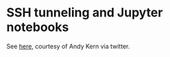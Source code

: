 # SSH tunneling and Jupyter notebooks

See [here](https://t.co/I8dZAJTjV4), courtesy of Andy Kern via twitter.
